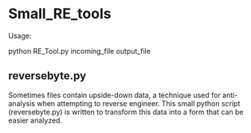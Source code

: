 # Small_RE_tools

Usage:

python RE_Tool.py incoming_file output_file

## reversebyte.py

Sometimes files contain upside-down data, a technique used for anti-analysis when attempting to reverse engineer.
This small python script (reversebyte.py) is written to transform this data into a form that can be easier analyzed.
